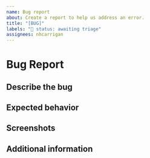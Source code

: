 ```yaml
---
name: Bug report
about: Create a report to help us address an error.
title: "[BUG]"
labels: "🚦 status: awaiting triage"
assignees: nhcarrigan
---
```


# Bug Report

## Describe the bug

<!--A clear and concise description of what the bug is.-->

## Expected behavior

<!--A clear and concise description of what you expected to happen.-->

## Screenshots

<!--If applicable, add screenshots to help explain your problem.-->

## Additional information

<!--Add any other context about the problem here.-->
